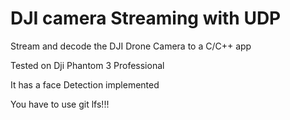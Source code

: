 # DJI camera Streaming with UDP
Stream and decode the DJI Drone Camera to a C/C++ app

Tested on Dji Phantom 3 Professional

It has a face Detection implemented

You have to use git lfs!!!
